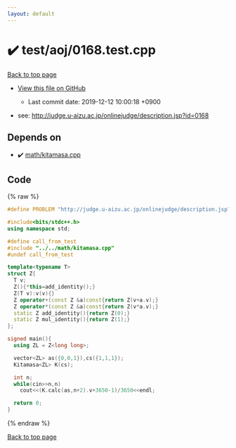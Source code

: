 ```yaml
---
layout: default
---
```


<!-- mathjax config similar to math.stackexchange -->
<script type="text/javascript" async
  src="https://cdnjs.cloudflare.com/ajax/libs/mathjax/2.7.5/MathJax.js?config=TeX-MML-AM_CHTML">
</script>
<script type="text/x-mathjax-config">
  MathJax.Hub.Config({
    TeX: { equationNumbers: { autoNumber: "AMS" }},
    tex2jax: {
      inlineMath: [ ['$','$'] ],
      processEscapes: true
    },
    "HTML-CSS": { matchFontHeight: false },
    displayAlign: "left",
    displayIndent: "2em"
  });
</script>

<script type="text/javascript" src="https://cdnjs.cloudflare.com/ajax/libs/jquery/3.4.1/jquery.min.js"></script>
<script src="https://cdn.jsdelivr.net/npm/jquery-balloon-js@1.1.2/jquery.balloon.min.js" integrity="sha256-ZEYs9VrgAeNuPvs15E39OsyOJaIkXEEt10fzxJ20+2I=" crossorigin="anonymous"></script>
<script type="text/javascript" src="../../../assets/js/copy-button.js"></script>
<link rel="stylesheet" href="../../../assets/css/copy-button.css" />


# :heavy_check_mark: test/aoj/0168.test.cpp

<a href="../../../index.html">Back to top page</a>

* <a href="{{ site.github.repository_url }}/blob/master/test/aoj/0168.test.cpp">View this file on GitHub</a>
    - Last commit date: 2019-12-12 10:00:18 +0900


* see: <a href="http://judge.u-aizu.ac.jp/onlinejudge/description.jsp?id=0168">http://judge.u-aizu.ac.jp/onlinejudge/description.jsp?id=0168</a>


## Depends on

* :heavy_check_mark: <a href="../../../library/math/kitamasa.cpp.html">math/kitamasa.cpp</a>


## Code

<a id="unbundled"></a>
{% raw %}
```cpp
#define PROBLEM "http://judge.u-aizu.ac.jp/onlinejudge/description.jsp?id=0168"

#include<bits/stdc++.h>
using namespace std;

#define call_from_test
#include "../../math/kitamasa.cpp"
#undef call_from_test

template<typename T>
struct Z{
  T v;
  Z(){*this=add_identity();}
  Z(T v):v(v){}
  Z operator+(const Z &a)const{return Z(v+a.v);}
  Z operator*(const Z &a)const{return Z(v*a.v);}
  static Z add_identity(){return Z(0);}
  static Z mul_identity(){return Z(1);}
};

signed main(){
  using ZL = Z<long long>;

  vector<ZL> as({0,0,1}),cs({1,1,1});
  Kitamasa<ZL> K(cs);

  int n;
  while(cin>>n,n)
    cout<<(K.calc(as,n+2).v+3650-1)/3650<<endl;

  return 0;
}

```
{% endraw %}

<a href="../../../index.html">Back to top page</a>

